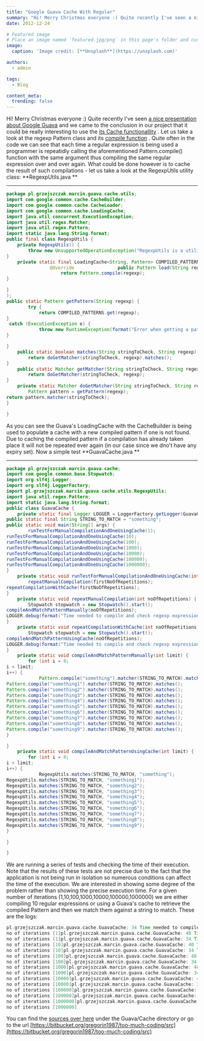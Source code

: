 ```yaml
---
title: "Google Guava Cache With Regular"
summary: "Hi! Merry Christmas everyone :) Quite recently I've seen a nice presentation about Google Guava and we came to the conclusion in our project that it could be really interesting to use the its Cache functionallity ."
date: 2012-12-24

# Featured image
# Place an image named `featured.jpg/png` in this page's folder and customize its options here.
image:
  caption: 'Image credit: [**Unsplash**](https://unsplash.com)'

authors:
  - admin

tags:
  - Blog

content_meta:
  trending: false
---
```

Hi!  Merry Christmas everyone :)  Quite recently I've seen
[a nice presentation about Google Guava](https://toomuchcoding.blogspot.com/2012/12/google-guava.html)
and we came to the conclusion in our project that it could be really interesting to use the
[its Cache functionallity](https://code.google.com/p/guava-libraries/wiki/CachesExplained)
.  Let us take a look at the regexp Pattern class and its
[compile function](https://docs.oracle.com/javase/6/docs/api/java/util/regex/Pattern.html#compile(java.lang.String))
. Quite often in the code we can see that each time a regular expression is being used a programmer is repeatidly calling the aforementioned Pattern.compile() function with the same argument thus compiling the same regular expression over and over again. What could be done however is to cache the result of such compilations - let us take a look at the RegexpUtils utility class:
**RegexpUtils.java **
****
```java
package pl.grzejszczak.marcin.guava.cache.utils;
import com.google.common.cache.CacheBuilder;
import com.google.common.cache.CacheLoader;
import com.google.common.cache.LoadingCache;
import java.util.concurrent.ExecutionException;
import java.util.regex.Matcher;
import java.util.regex.Pattern;
import static java.lang.String.format;
public final class RegexpUtils {
    private RegexpUtils() {
        throw new UnsupportedOperationException("RegexpUtils is a utility class - don't instantiate it!");
}
    private static final LoadingCache<String, Pattern> COMPILED_PATTERNS =            CacheBuilder.newBuilder().build(new CacheLoader<String, Pattern>() {
                @Override                public Pattern load(String regexp) throws Exception {
                    return Pattern.compile(regexp);
}

}
);
public static Pattern getPattern(String regexp) {
        try {
            return COMPILED_PATTERNS.get(regexp);
}
 catch (ExecutionException e) {
            throw new RuntimeException(format("Error when getting a pattern [%s] from cache", regexp), e);
}

}
    public static boolean matches(String stringToCheck, String regexp) {
        return doGetMatcher(stringToCheck, regexp).matches();
}
    public static Matcher getMatcher(String stringToCheck, String regexp) {
        return doGetMatcher(stringToCheck, regexp);
}
    private static Matcher doGetMatcher(String stringToCheck, String regexp) {
        Pattern pattern = getPattern(regexp);
return pattern.matcher(stringToCheck);
}

}
```
As you can see the Guava's LoadingCache with the CacheBuilder is being used to populate a cache with a new compiled pattern if one is not found. Due to caching the compiled pattern if a compilation has already taken place it will not be repeated ever again (in our case since we dno't have any expiry set).  Now a simple test
**GuavaCache.java **
****
```java
package pl.grzejszczak.marcin.guava.cache;
import com.google.common.base.Stopwatch;
import org.slf4j.Logger;
import org.slf4j.LoggerFactory;
import pl.grzejszczak.marcin.guava.cache.utils.RegexpUtils;
import java.util.regex.Pattern;
import static java.lang.String.format;
public class GuavaCache {
    private static final Logger LOGGER = LoggerFactory.getLogger(GuavaCache.class);
public static final String STRING_TO_MATCH = "something";
public static void main(String[] args) {
        runTestForManualCompilationAndOneUsingCache(1);
runTestForManualCompilationAndOneUsingCache(10);
runTestForManualCompilationAndOneUsingCache(100);
runTestForManualCompilationAndOneUsingCache(1000);
runTestForManualCompilationAndOneUsingCache(10000);
runTestForManualCompilationAndOneUsingCache(100000);
runTestForManualCompilationAndOneUsingCache(1000000);
}
    private static void runTestForManualCompilationAndOneUsingCache(int firstNoOfRepetitions) {
        repeatManualCompilation(firstNoOfRepetitions);
repeatCompilationWithCache(firstNoOfRepetitions);
}
    private static void repeatManualCompilation(int noOfRepetitions) {
        Stopwatch stopwatch = new Stopwatch().start();
compileAndMatchPatternManually(noOfRepetitions);
LOGGER.debug(format("Time needed to compile and check regexp expression [%d] ms, no of iterations [%d]", stopwatch.elapsedMillis(), noOfRepetitions));
}
    private static void repeatCompilationWithCache(int noOfRepetitions) {
        Stopwatch stopwatch = new Stopwatch().start();
compileAndMatchPatternUsingCache(noOfRepetitions);
LOGGER.debug(format("Time needed to compile and check regexp expression using Cache [%d] ms, no of iterations [%d]", stopwatch.elapsedMillis(), noOfRepetitions));
}
    private static void compileAndMatchPatternManually(int limit) {
        for (int i = 0;
i < limit;
i++) {
            Pattern.compile("something").matcher(STRING_TO_MATCH).matches();
Pattern.compile("something1").matcher(STRING_TO_MATCH).matches();
Pattern.compile("something2").matcher(STRING_TO_MATCH).matches();
Pattern.compile("something3").matcher(STRING_TO_MATCH).matches();
Pattern.compile("something4").matcher(STRING_TO_MATCH).matches();
Pattern.compile("something5").matcher(STRING_TO_MATCH).matches();
Pattern.compile("something6").matcher(STRING_TO_MATCH).matches();
Pattern.compile("something7").matcher(STRING_TO_MATCH).matches();
Pattern.compile("something8").matcher(STRING_TO_MATCH).matches();
Pattern.compile("something9").matcher(STRING_TO_MATCH).matches();
}

}
    private static void compileAndMatchPatternUsingCache(int limit) {
        for (int i = 0;
i < limit;
i++) {
            RegexpUtils.matches(STRING_TO_MATCH, "something");
RegexpUtils.matches(STRING_TO_MATCH, "something1");
RegexpUtils.matches(STRING_TO_MATCH, "something2");
RegexpUtils.matches(STRING_TO_MATCH, "something3");
RegexpUtils.matches(STRING_TO_MATCH, "something4");
RegexpUtils.matches(STRING_TO_MATCH, "something5");
RegexpUtils.matches(STRING_TO_MATCH, "something6");
RegexpUtils.matches(STRING_TO_MATCH, "something7");
RegexpUtils.matches(STRING_TO_MATCH, "something8");
RegexpUtils.matches(STRING_TO_MATCH, "something9");
}

}

}
```
We are running a series of tests and checking the time of their execution. Note that the results of these tests are not precise due to the fact that the application is not being run in isolation so numerous conditions can affect the time of the execution. We are interested in showing some degree of the problem rather than showing the precise execution time.  For a given number of iterations (1,10,100,1000,10000,100000,1000000) we are either compiling 10 regular expressions or using a Guava's cache to retrieve the compiled Pattern and then we match them against a string to match.  These are the logs:
```groovy
pl.grzejszczak.marcin.guava.cache.GuavaCache: 34 Time needed to compile and check regexp expression [1] ms,
no of iterations [1]pl.grzejszczak.marcin.guava.cache.GuavaCache: 40 Time needed to compile and check regexp expression using Cache [35] ms,
no of iterations [1]pl.grzejszczak.marcin.guava.cache.GuavaCache: 34 Time needed to compile and check regexp expression [1] ms,
no of iterations [10]pl.grzejszczak.marcin.guava.cache.GuavaCache: 40 Time needed to compile and check regexp expression using Cache [0] ms,
no of iterations [10]pl.grzejszczak.marcin.guava.cache.GuavaCache: 34 Time needed to compile and check regexp expression [8] ms,
no of iterations [100]pl.grzejszczak.marcin.guava.cache.GuavaCache: 40 Time needed to compile and check regexp expression using Cache [3] ms,
no of iterations [100]pl.grzejszczak.marcin.guava.cache.GuavaCache: 34 Time needed to compile and check regexp expression [10] ms,
no of iterations [1000]pl.grzejszczak.marcin.guava.cache.GuavaCache: 40 Time needed to compile and check regexp expression using Cache [10] ms,
no of iterations [1000]pl.grzejszczak.marcin.guava.cache.GuavaCache: 34 Time needed to compile and check regexp expression [83] ms,
no of iterations [10000]pl.grzejszczak.marcin.guava.cache.GuavaCache: 40 Time needed to compile and check regexp expression using Cache [33] ms,
no of iterations [10000]pl.grzejszczak.marcin.guava.cache.GuavaCache: 34 Time needed to compile and check regexp expression [800] ms,
no of iterations [100000]pl.grzejszczak.marcin.guava.cache.GuavaCache: 40 Time needed to compile and check regexp expression using Cache [279] ms,
no of iterations [100000]pl.grzejszczak.marcin.guava.cache.GuavaCache: 34 Time needed to compile and check regexp expression [7562] ms,
no of iterations [1000000]pl.grzejszczak.marcin.guava.cache.GuavaCache: 40 Time needed to compile and check regexp expression using Cache [3067] ms,
no of iterations [1000000]
```
You can find the
[sources over here](https://bitbucket.org/gregorin1987/too-much-coding/src)
under the Guava/Cache directory or go to the url
[https://bitbucket.org/gregorin1987/too-much-coding/src](https://bitbucket.org/gregorin1987/too-much-coding/src)
